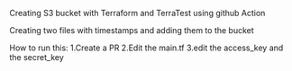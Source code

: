 Creating S3 bucket with Terraform and TerraTest using github Action

Creating two files with timestamps and adding them to the bucket 

How to run this:
1.Create a PR
2.Edit the main.tf
3.edit the access_key and the secret_key
